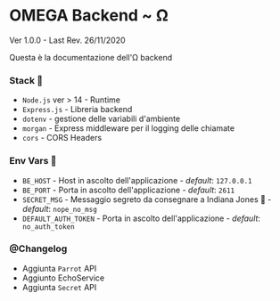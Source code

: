 # OMEGA Backend  ~ Ω

Ver 1.0.0 - Last Rev. 26/11/2020

Questa è la documentazione dell'Ω backend

### Stack :unicorn:

- `Node.js` ver > 14 - Runtime
- `Express.js` - Libreria backend
- `dotenv` - gestione delle variabili d'ambiente
- `morgan` - Express middleware per il logging delle chiamate
- `cors` - CORS Headers



### Env Vars :blue_book:

- `BE_HOST` - Host in ascolto dell'applicazione - *default*: `127.0.0.1`
- `BE_PORT` - Porta in ascolto dell'applicazione - *default*: `2611`
- `SECRET_MSG` - Messaggio segreto da consegnare a Indiana Jones :cowboy_hat_face: - *default*: `nope_no_msg`
- `DEFAULT_AUTH_TOKEN` - Porta in ascolto dell'applicazione - *default*: ` no_auth_token`



### @Changelog

- Aggiunta `Parrot` API
- Aggiunto EchoService
- Aggiunta `Secret` API